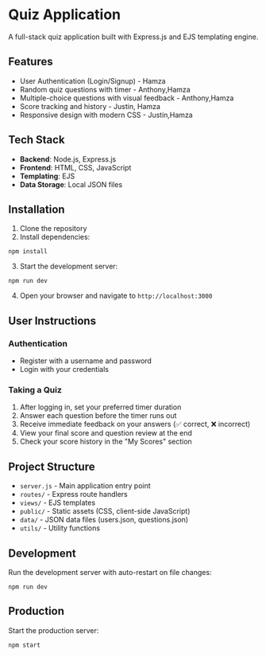 # Quiz Application

A full-stack quiz application built with Express.js and EJS templating engine.

## Features

- User Authentication (Login/Signup) - Hamza
- Random quiz questions with timer - Anthony,Hamza
- Multiple-choice questions with visual feedback - Anthony,Hamza
- Score tracking and history - Justin, Hamza
- Responsive design with modern CSS - Justin,Hamza

## Tech Stack

- **Backend**: Node.js, Express.js
- **Frontend**: HTML, CSS, JavaScript
- **Templating**: EJS
- **Data Storage**: Local JSON files

## Installation

1. Clone the repository
2. Install dependencies:
```
npm install
```
3. Start the development server:
```
npm run dev
```
4. Open your browser and navigate to `http://localhost:3000`

## User Instructions

### Authentication
- Register with a username and password
- Login with your credentials

### Taking a Quiz
1. After logging in, set your preferred timer duration
2. Answer each question before the timer runs out
3. Receive immediate feedback on your answers (✅ correct, ❌ incorrect)
4. View your final score and question review at the end
5. Check your score history in the "My Scores" section

## Project Structure

- `server.js` - Main application entry point
- `routes/` - Express route handlers
- `views/` - EJS templates
- `public/` - Static assets (CSS, client-side JavaScript)
- `data/` - JSON data files (users.json, questions.json)
- `utils/` - Utility functions

## Development

Run the development server with auto-restart on file changes:
```
npm run dev
```

## Production

Start the production server:
```
npm start
